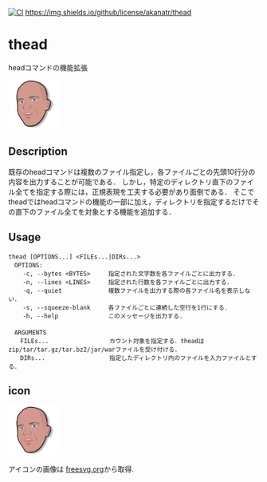 [![CI](https://github.com/akanatr/thead/actions/workflows/build.yml/badge.svg)](https://github.com/akanatr/thead/actions/workflows/build.yml)
https://img.shields.io/github/license/akanatr/thead


# thead
headコマンドの機能拡張 

<img src="./img/thead_icon.svg" width="100">

## Description
既存のheadコマンドは複数のファイル指定し，各ファイルごとの先頭10行分の内容を出力することが可能である．
しかし，特定のディレクトリ直下のファイル全てを指定する際には，正規表現を工夫する必要があり面倒である．
そこでtheadではheadコマンドの機能の一部に加え，ディレクトリを指定するだけでその直下のファイル全てを対象とする機能を追加する．


## Usage
```
thead [OPTIONS...] <FILEs...|DIRs...>  
　OPTIONS:  
    -c, --bytes <BYTES>     指定された文字数を各ファイルごとに出力する．
    -n, --lines <LINES>     指定された行数を各ファイルごとに出力する．
    -q, --quiet             複数ファイルを出力する際の各ファイル名を表示しない．
    -s, --squeeze-blank     各ファイルごとに連続した空行を1行にする．  
    -h, --help              このメッセージを出力する.  
    
　ARGUMENTS   
　　FILEs...                 カウント対象を指定する．theadはzip/tar/tar.gz/tar.bz2/jar/warファイルを受け付ける．
　　DIRs...                  指定したディレクトリ内のファイルを入力ファイルとする．
```
  
## icon
<img src="./img/thead_icon.svg" width="100">  

アイコンの画像は [freesvg.org](https://freesvg.org/rejons-head-vector)から取得.

